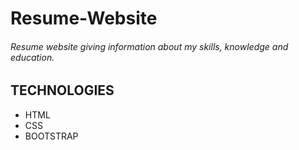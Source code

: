 # Resume-Website
###### Resume website giving information about my skills, knowledge and education.

## TECHNOLOGIES
* HTML
* CSS
* BOOTSTRAP


